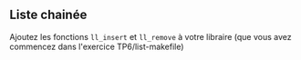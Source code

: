 ## Liste chainée

Ajoutez les fonctions `ll_insert` et `ll_remove` à votre libraire (que vous avez commencez dans l'exercice TP6/list-makefile)

